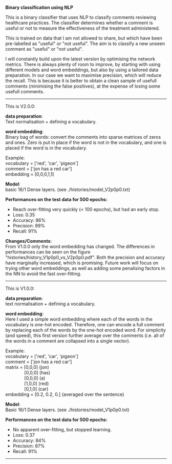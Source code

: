 **Binary classification using NLP**

This is a binary classifier that uses NLP to classify comments reviewing healthcare practices. The classifier determines whether a comment is useful or not to measure the effectiveness of the treatment administered.

This is trained on data that I am not allowed to share, but which have been pre-labelled as "useful" or "not useful". The aim is to classify a new unseen comment as "useful" or "not useful".

I will constantly build upon the latest version by optimising the network metrics. There is always plenty of room to improve, by starting with using different models and word embeddings, but also by using a tailored data preparation. In our case we want to maximise precision, which will reduce the recall. This is because it is better to obtain a clean sample of usefull comments (minimising the false positives), at the expense of losing some usefull comments.

---------------
This is V2.0.0:

**data preparation**:\
Text normalisation + defining a vocabulary.

**word embedding**:\
Binary bag of words: convert the comments into sparse matrices of zeros and ones. Zero is put in place if the word is not in the vocabulary, and one is placed if the word is in the vocabulary.

Example:\
vocabulary = ['red', 'car', 'pigeon']\
comment = ['jon has a red car']\
embedding = [0,0,0,1,1]


**Model**:\
basic 16/1 Dense layers. (see ./histories/model_V2p0p0.txt)

**Performances on the test data for 500 epochs:**
* Reach over-fitting very quickly (< 100 epochs), but had an early stop.
* Loss: 0.35
* Accuracy: 86%
* Precision: 89%
* Recall: 91%

**Changes/Comments**:\
From V1.0.0 only the word embedding has changed. The differences in performances can be seen on the figure "histories/history_V1p0p0_vs_V2p0p0.pdf". Both the precision and accuracy have marginally increased, which is promising. Future work will focus on trying other word embeddings, as well as adding some penalising factors in the NN to avoid the fast over-fitting.

---------------
This is V1.0.0:

**data preparation**:\
text normalisation + defining a vocabulary.

**word embedding**:\
Here I used a simple word embedding where each of the words in the vocabulary is one-hot encoded. Therefore, one can encode a full comment by replacing each of the words by the one-hot encoded word. For simplicity (and speed), this first version further average over the comments (i.e. all of the words in a comment are collapsed into a single vector).

Example:\
vocabulary = ['red', 'car', 'pigeon']\
comment = ['jon has a red car']\
matrix = [0,0,0] (jon)\
&nbsp;&nbsp;&nbsp;&nbsp;&nbsp;&nbsp;&nbsp;&nbsp;&nbsp;&nbsp;&nbsp;&nbsp;&nbsp;&nbsp;&nbsp;[0,0,0] (has)\
&nbsp;&nbsp;&nbsp;&nbsp;&nbsp;&nbsp;&nbsp;&nbsp;&nbsp;&nbsp;&nbsp;&nbsp;&nbsp;&nbsp;&nbsp;[0,0,0] (a)\
&nbsp;&nbsp;&nbsp;&nbsp;&nbsp;&nbsp;&nbsp;&nbsp;&nbsp;&nbsp;&nbsp;&nbsp;&nbsp;&nbsp;&nbsp;[1,0,0] (red)\
&nbsp;&nbsp;&nbsp;&nbsp;&nbsp;&nbsp;&nbsp;&nbsp;&nbsp;&nbsp;&nbsp;&nbsp;&nbsp;&nbsp;&nbsp;[0,1,0] (car)\
embedding = [0.2, 0.2, 0.] (averaged over the sentence)

**Model**:\
Basic 16/1 Dense layers. (see ./histories/model_V1p0p0.txt)

**Performances on the test data for 500 epochs:**
* No apparent over-fitting, but stopped learning.
* Loss: 0.37
* Accuracy: 84%
* Precision: 87%
* Recall: 91%

---------------